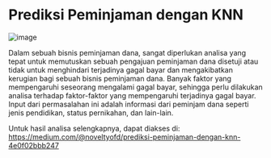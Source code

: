# Prediksi Peminjaman dengan KNN

![image](https://github.com/NoveltyOFD/LoanPrediction_KNN/assets/25927592/6d27e89b-2a60-4f33-ae55-2b1803e23e45)

Dalam sebuah bisnis peminjaman dana, sangat diperlukan analisa yang tepat untuk memutuskan sebuah pengajuan peminjaman dana disetuji atau tidak untuk menghindari terjadinya gagal bayar dan mengakibatkan kerugian bagi sebuah bisnis peminjaman dana. Banyak faktor yang mempengaruhi seseorang mengalami gagal bayar, sehingga perlu dilakukan analisa terhadap faktor-faktor yang mempengaruhi terjadinya gagal bayar. Input dari permasalahan ini adalah informasi dari peminjam dana seperti jenis pendidikan, status pernikahan, dan lain-lain.

Untuk hasil analisa selengkapnya, dapat diakses di: https://medium.com/@noveltyofd/prediksi-peminjaman-dengan-knn-4e0f02bbb247
